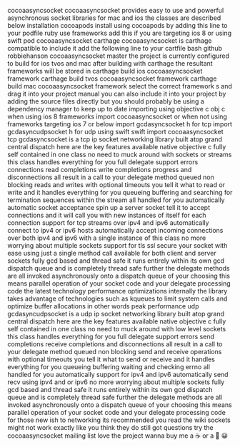 cocoaasyncsocket cocoaasyncsocket provides easy to use and powerful asynchronous socket libraries for mac and ios the classes are described below installation cocoapods install using cocoapods by adding this line to your podfile ruby use frameworks add this if you are targeting ios 8 or using swift pod cocoaasyncsocket carthage cocoaasyncsocket is carthage compatible to include it add the following line to your cartfile bash github robbiehanson cocoaasyncsocket master the project is currently configured to build for ios tvos and mac after building with carthage the resultant frameworks will be stored in carthage build ios cocoaasyncsocket framework carthage build tvos cocoaasyncsocket framework carthage build mac cocoaasyncsocket framework select the correct framework s and drag it into your project manual you can also include it into your project by adding the source files directly but you should probably be using a dependency manager to keep up to date importing using objective c obj c when using ios 8 frameworks import cocoaasyncsocket or when not using frameworks targeting ios 7 or below import gcdasyncsocket h for tcp import gcdasyncudpsocket h for udp using swift swift import cocoaasyncsocket tcp gcdasyncsocket is a tcp ip socket networking library built atop grand central dispatch here are the key features available native objective c fully self contained in one class no need to muck around with sockets or streams this class handles everything for you full delegate support errors connections read completions write completions progress and disconnections all result in a call to your delegate method queued non blocking reads and writes with optional timeouts you tell it what to read or write and it handles everything for you queueing buffering and searching for termination sequences within the stream all handled for you automatically automatic socket acceptance spin up a server socket tell it to accept connections and it will call you with new instances of itself for each connection support for tcp streams over ipv4 and ipv6 automatically connect to ipv4 or ipv6 hosts automatically accept incoming connections over both ipv4 and ipv6 with a single instance of this class no more worrying about multiple sockets support for tls ssl secure your socket with ease using just a single method call available for both client and server sockets fully gcd based and thread safe it runs entirely within its own gcd dispatch queue and is completely thread safe further the delegate methods are all invoked asynchronously onto a dispatch queue of your choosing this means parallel operation of your socket code and your delegate processing code the latest technology performance optimizations internally the library takes advantage of technologies such as kqueues to limit system calls and optimize buffer allocations in other words peak performance udp gcdasyncudpsocket is a udp ip socket networking library built atop grand central dispatch here are the key features available native objective c fully self contained in one class no need to muck around with low level sockets this class handles everything for you full delegate support errors send completions receive completions and disconnections all result in a call to your delegate method queued non blocking send and receive operations with optional timeouts you tell it what to send or receive and it handles everything for you queueing buffering waiting and checking errno all handled for you automatically support for ipv4 and ipv6 automatically send recv using ipv4 and or ipv6 no more worrying about multiple sockets fully gcd based and thread safe it runs entirely within its own gcd dispatch queue and is completely thread safe further the delegate methods are all invoked asynchronously onto a dispatch queue of your choosing this means parallel operation of your socket code and your delegate processing code for those new ish to networking its recommended you read the wiki sockets might not work exactly like you think they do still got questions try the cocoaasyncsocket mailing list love the project wanna buy me a ☕️ or a 🍺 😀